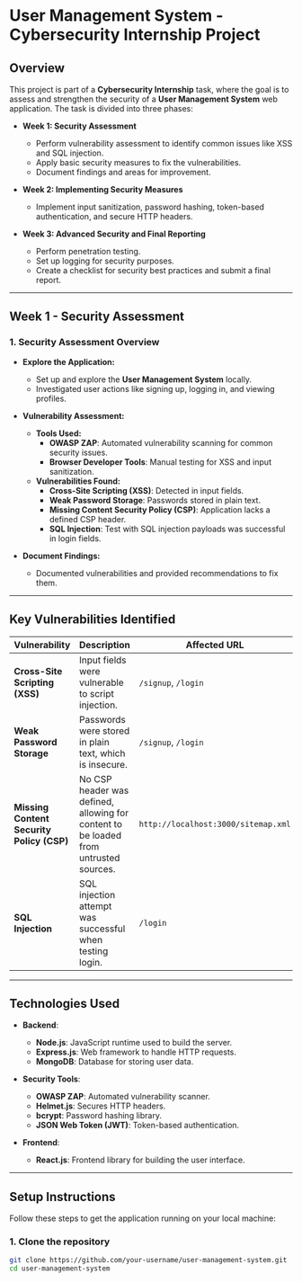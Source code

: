 # User Management System - Cybersecurity Internship Project

## Overview

This project is part of a **Cybersecurity Internship** task, where the goal is to assess and strengthen the security of a **User Management System** web application. The task is divided into three phases: 

- **Week 1: Security Assessment**
  - Perform vulnerability assessment to identify common issues like XSS and SQL injection.
  - Apply basic security measures to fix the vulnerabilities.
  - Document findings and areas for improvement.
  
- **Week 2: Implementing Security Measures**
  - Implement input sanitization, password hashing, token-based authentication, and secure HTTP headers.
  
- **Week 3: Advanced Security and Final Reporting**
  - Perform penetration testing.
  - Set up logging for security purposes.
  - Create a checklist for security best practices and submit a final report.

---

## Week 1 - Security Assessment

### 1. **Security Assessment Overview**

   - **Explore the Application:**
     - Set up and explore the **User Management System** locally.
     - Investigated user actions like signing up, logging in, and viewing profiles.

   - **Vulnerability Assessment:**
     - **Tools Used:**
       - **OWASP ZAP**: Automated vulnerability scanning for common security issues.
       - **Browser Developer Tools**: Manual testing for XSS and input sanitization.
     - **Vulnerabilities Found:**
       - **Cross-Site Scripting (XSS)**: Detected in input fields.
       - **Weak Password Storage**: Passwords stored in plain text.
       - **Missing Content Security Policy (CSP)**: Application lacks a defined CSP header.
       - **SQL Injection**: Test with SQL injection payloads was successful in login fields.

   - **Document Findings:**
     - Documented vulnerabilities and provided recommendations to fix them.

---

## Key Vulnerabilities Identified

| **Vulnerability**               | **Description**                                                  | **Affected URL**               | **Recommendation**                                                                 |
|----------------------------------|------------------------------------------------------------------|--------------------------------|-----------------------------------------------------------------------------------|
| **Cross-Site Scripting (XSS)**   | Input fields were vulnerable to script injection.               | `/signup`, `/login`            | Sanitize user input to prevent script execution.                                   |
| **Weak Password Storage**       | Passwords were stored in plain text, which is insecure.         | `/signup`, `/login`            | Implement bcrypt to hash passwords before storing them in the database.           |
| **Missing Content Security Policy (CSP)** | No CSP header was defined, allowing for content to be loaded from untrusted sources. | `http://localhost:3000/sitemap.xml` | Set up a strong CSP to limit where resources can be loaded from.                  |
| **SQL Injection**               | SQL injection attempt was successful when testing login.         | `/login`                       | Use parameterized queries to prevent SQL injection vulnerabilities.               |

---

## Technologies Used

- **Backend**:
  - **Node.js**: JavaScript runtime used to build the server.
  - **Express.js**: Web framework to handle HTTP requests.
  - **MongoDB**: Database for storing user data.
  
- **Security Tools**:
  - **OWASP ZAP**: Automated vulnerability scanner.
  - **Helmet.js**: Secures HTTP headers.
  - **bcrypt**: Password hashing library.
  - **JSON Web Token (JWT)**: Token-based authentication.
  
- **Frontend**:
  - **React.js**: Frontend library for building the user interface.

---

## Setup Instructions

Follow these steps to get the application running on your local machine:

### 1. Clone the repository

```bash
git clone https://github.com/your-username/user-management-system.git
cd user-management-system
